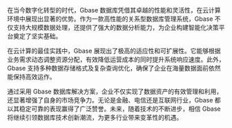 在当今数字化转型的时代，Gbase 数据库凭借其卓越的性能和灵活性，在云计算环境中展现出显著的优势。作为一款高性能的关系型数据库管理系统，Gbase 不仅支持大规模数据处理，还提供了强大的数据分析能力，为企业构建智能化决策平台奠定了坚实基础。

在云计算的最佳实践中，Gbase 展现出了极高的适应性和可扩展性。它能够根据业务需求动态调整资源分配，有效降低运营成本的同时提升系统响应速度。此外，Gbase 支持多种数据存储格式及复杂查询优化，确保了企业在海量数据面前依然能保持高效运作。

通过采用 Gbase 数据库解决方案，企业不仅实现了数据资产的有效管理和利用，还显著增强了自身的市场竞争力。无论是金融、电信还是互联网行业，Gbase 都以其稳定可靠的表现赢得了广泛赞誉。未来，随着技术的不断进步，相信 Gbase 将继续引领数据库技术创新潮流，为更多行业带来变革性的机遇。